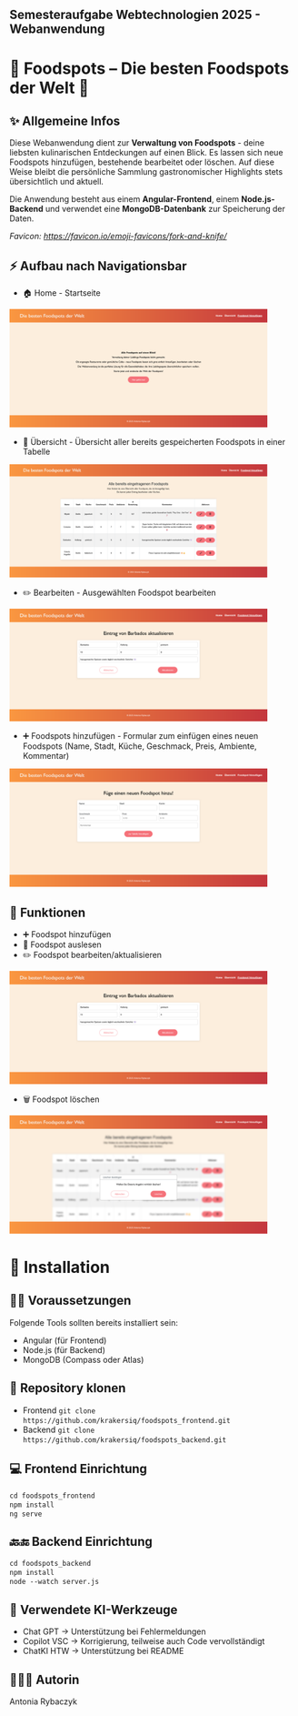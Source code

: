 ## Semesteraufgabe Webtechnologien 2025 - Webanwendung
# 🍴 Foodspots – Die besten Foodspots der Welt 🍴

## __✨ Allgemeine Infos__
Diese Webanwendung dient zur **Verwaltung von Foodspots** - deine liebsten kulinarischen Entdeckungen auf einen Blick.
Es lassen sich neue Foodspots hinzufügen, bestehende bearbeitet oder löschen. 
Auf diese Weise bleibt die persönliche Sammlung gastronomischer Highlights stets übersichtlich und aktuell.

Die Anwendung besteht aus einem **Angular-Frontend**, einem **Node.js-Backend** und verwendet eine **MongoDB-Datenbank** zur Speicherung der Daten.

_Favicon: https://favicon.io/emoji-favicons/fork-and-knife/_
   

## __⚡ Aufbau nach Navigationsbar__
- 🏠 Home - Startseite  
<img src="screenshots/startseite.png" alt="Startseite-Screenshot" width="90%"/>

- 🔎 Übersicht - Übersicht aller bereits gespeicherten Foodspots in einer Tabelle  
<img src="screenshots/uebersicht.png" alt="Übersicht-Screenshot" width="90%"/>

- ✏️ Bearbeiten - Ausgewählten Foodspot bearbeiten 
<img src="screenshots/bearbeiten.png" alt="Bearbeiten-Screenshot" width="90%"/> 

- ➕ Foodspots hinzufügen - Formular zum einfügen eines neuen Foodspots (Name, Stadt, Küche, Geschmack, Preis, Ambiente, Kommentar)
<img src="screenshots/hinzufuegen.png" alt="Hinzufügen-Screenshot" width="90%"/> 


## __🔧 Funktionen__
- ➕ Foodspot hinzufügen  
- 🔎 Foodspot auslesen  
- ✏️ Foodspot bearbeiten/aktualisieren
<img src="screenshots/bearbeiten.png" alt="Bearbeiten-Screenshot" width="90%"/>

- 🗑️ Foodspot löschen  
<img src="screenshots/loeschen.png" alt="Löschen-Screenshot" width="90%"/>

# __🔄 Installation__

## ☝🏻 Voraussetzungen

Folgende Tools sollten bereits installiert sein:
+ Angular (für Frontend)
+ Node.js (für Backend)
+ MongoDB (Compass oder Atlas)

## 🔗 Repository klonen
+ Frontend
```git clone https://github.com/krakersiq/foodspots_frontend.git ```
+ Backend
```git clone https://github.com/krakersiq/foodspots_backend.git ```

## 💻 Frontend Einrichtung
```
cd foodspots_frontend
npm install
ng serve
```

## 🔙🔚 Backend Einrichtung
```
cd foodspots_backend
npm install
node --watch server.js
```

## 🤖 Verwendete KI-Werkzeuge
+ Chat GPT -> Unterstützung bei Fehlermeldungen
+ Copilot VSC -> Korrigierung, teilweise auch Code vervollständigt
+ ChatKI HTW -> Unterstützung bei README

## 👩🏻‍💻 Autorin
Antonia Rybaczyk